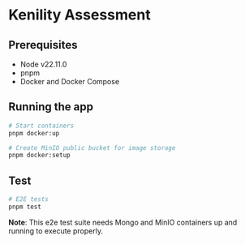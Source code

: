 # Kenility Assessment

## Prerequisites

- Node v22.11.0
- pnpm
- Docker and Docker Compose

## Running the app

```bash
# Start containers
pnpm docker:up

# Create MinIO public bucket for image storage
pnpm docker:setup
```

## Test

```bash
# E2E tests
pnpm test
```

**Note**: This e2e test suite needs Mongo and MinIO containers up and running to execute properly.
